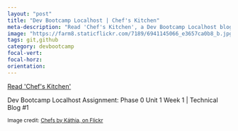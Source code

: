 ```yaml
---
layout: "post"
title: "Dev Bootcamp Localhost | Chef's Kitchen"
meta-description: "Read 'Chef's Kitchen', a Dev Bootcamp Localhost blog assignment"
image: "https://farm8.staticflickr.com/7189/6941145066_e3657ca0b8_b.jpg"
tags: git,github
category: devbootcamp
focal-vert:
focal-horz:
orientation:
---
```


[Read 'Chef's Kitchen'](http://jannypie.github.io/blog/c1-chefs-kitchen.html)

Dev Bootcamp Localhost Assignment: Phase 0 Unit 1 Week 1 | Technical Blog #1

<small>Image credit: <a href="https://www.flickr.com/photos/casinhadepano/6941145066" title="Chefs by Káthia, on Flickr">Chefs by Káthia, on Flickr</a></small>